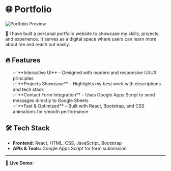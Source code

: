 # 🌐 Portfolio  

![Portfolio Preview](https://github.com/user-attachments/assets/52f16fd5-1718-43d9-98a8-4452e558e501)  

🚀 I have built a personal portfolio website to showcase my skills, projects, and experience. It serves as a digital space where users can learn more about me and reach out easily.  

## 🔥 Features  
<ul style="list-style: none;">
  <li>✅ **Interactive UI** – Designed with modern and responsive UI/UX principles</li>
  <li>✅ **Projects Showcase** – Highlights my best work with descriptions and tech stack</li>
  <li>✅ **Contact Form Integration** – Uses Google Apps Script to send messages directly to Google Sheets</li>
  <li>✅ **Fast & Optimized** – Built with React, Bootstrap, and CSS animations for smooth performance</li>   
</ul>

## 🛠 Tech Stack  
- **Frontend:** React, HTML, CSS, JavaScript, Bootstrap  
- **APIs & Tools:** Google Apps Script for form submission  

---

📌 **Live Demo:** 
